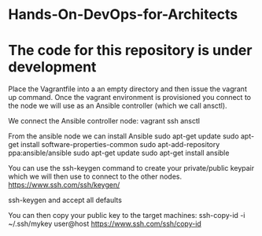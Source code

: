 # Hands-On-DevOps-for-Architects
# The code for this repository is under development

Place the Vagrantfile into a an empty directory and then issue the vagrant up
command. Once the vagrant environment is provisioned you connect to the node we
will use as an Ansible controller (which we call ansctl).

We connect the Ansible controller node:
vagrant ssh ansctl


From the ansible node we can install Ansible
sudo apt-get update
sudo apt-get install software-properties-common
sudo apt-add-repository ppa:ansible/ansible
sudo apt-get update
sudo apt-get install ansible


You can use the ssh-keygen command to create your private/public keypair which
we will then use to connect to the other nodes.
https://www.ssh.com/ssh/keygen/

ssh-keygen and accept all defaults

You can then copy your public key to the target machines:
ssh-copy-id -i ~/.ssh/mykey user@host
https://www.ssh.com/ssh/copy-id
